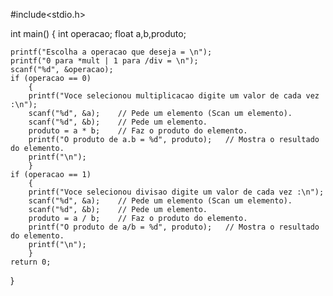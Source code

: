 #include<stdio.h>

int main()
{
    int operacao;
    float a,b,produto;

    printf("Escolha a operacao que deseja = \n");
    printf("0 para *mult | 1 para /div = \n");
    scanf("%d", &operacao);
    if (operacao == 0)
        {
        printf("Voce selecionou multiplicacao digite um valor de cada vez :\n");
        scanf("%d", &a);    // Pede um elemento (Scan um elemento).
        scanf("%d", &b);    // Pede um elemento.
        produto = a * b;    // Faz o produto do elemento.
        printf("O produto de a.b = %d", produto);   // Mostra o resultado do elemento.
        printf("\n");
        }
    if (operacao == 1)
        {
        printf("Voce selecionou divisao digite um valor de cada vez :\n");
        scanf("%d", &a);    // Pede um elemento (Scan um elemento).
        scanf("%d", &b);    // Pede um elemento.
        produto = a / b;    // Faz o produto do elemento.
        printf("O produto de a/b = %d", produto);   // Mostra o resultado do elemento.
        printf("\n");
        }
    return 0;
}

